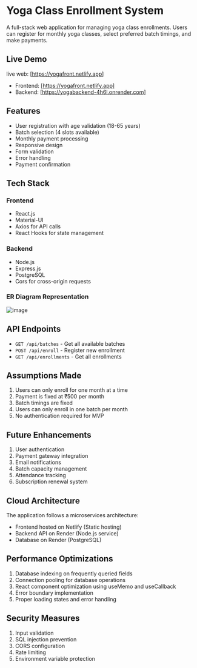 # Yoga Class Enrollment System

A full-stack web application for managing yoga class enrollments. Users can register for monthly yoga classes, select preferred batch timings, and make payments.

## Live Demo 
live web: [https://yogafront.netlify.app]
- Frontend: [https://yogafront.netlify.app]
- Backend: [https://yogabackend-4h6l.onrender.com]

## Features
- User registration with age validation (18-65 years)
- Batch selection (4 slots available)
- Monthly payment processing
- Responsive design
- Form validation
- Error handling
- Payment confirmation

## Tech Stack
### Frontend
- React.js
- Material-UI
- Axios for API calls
- React Hooks for state management

### Backend
- Node.js
- Express.js
- PostgreSQL
- Cors for cross-origin requests

### ER Diagram Representation

![image](https://github.com/user-attachments/assets/ba23f1d1-9c9a-44d0-b578-8f2700bb426e)




## API Endpoints
- `GET /api/batches` - Get all available batches
- `POST /api/enroll` - Register new enrollment
- `GET /api/enrollments` - Get all enrollments

## Assumptions Made
1. Users can only enroll for one month at a time
2. Payment is fixed at ₹500 per month
3. Batch timings are fixed
4. Users can only enroll in one batch per month
5. No authentication required for MVP

## Future Enhancements
1. User authentication
2. Payment gateway integration
3. Email notifications
4. Batch capacity management
5. Attendance tracking
6. Subscription renewal system

## Cloud Architecture
The application follows a microservices architecture:
- Frontend hosted on Netlify (Static hosting)
- Backend API on Render (Node.js service)
- Database on Render (PostgreSQL)

## Performance Optimizations
1. Database indexing on frequently queried fields
2. Connection pooling for database operations
3. React component optimization using useMemo and useCallback
4. Error boundary implementation
5. Proper loading states and error handling

## Security Measures
1. Input validation
2. SQL injection prevention
3. CORS configuration
4. Rate limiting
5. Environment variable protection  
